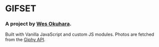 # GIFSET

### A project by [Wes Okuhara](https://wesokuhara.github.io).

Built with Vanilla JavaScript and custom JS modules.
Photos are fetched from the [Giphy API](https://github.com/Giphy/GiphyAPI).
